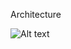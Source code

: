 Architecture

![Alt text](About-The-Project/Architecture.png/Architecture.png?raw=true "Optional Title")
